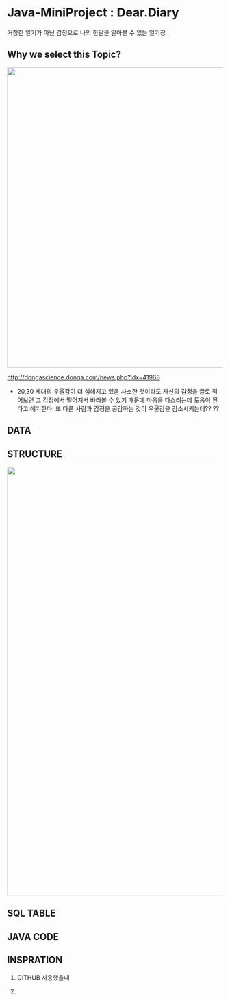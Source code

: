# Java-MiniProject : Dear.Diary

거창한 일기가 아닌 감정으로 나의 한달을 알아볼 수 있는 일기장 

## Why we select this Topic?

<div>
<img width="700" src=https://user-images.githubusercontent.com/73386460/101110209-dcb81300-361b-11eb-8e5a-75cf0469f02a.jpg>

http://dongascience.donga.com/news.php?idx=41968
- 20,30 세대의 우울감이 더 심해지고 있음
사소한 것이라도 자신의 감정을 글로 적어보면 그 감정에서 떨어져서 바라볼 수 있기 때문에 
마음을 다스리는데 도움이 된다고 얘기한다. 
또 다른 사람과 감정을 공감하는 것이 우울감을 감소시키는데?? ?? 


## DATA



## STRUCTURE 
<div>
<img width="1000" src=https://lh4.googleusercontent.com/dVuPisLaZvbbO7v7B0Yf3T4AXV2zYE-7L7lMroRW51R2pD9GyZVJn1DlOquyORKzETP0_A3eH8OQpMqBZKCMJF7LS0YUBBU4Uyrf3-e02mpv3uciUoatxd3H92q2aEB7xiKuKZtzZA>

## SQL TABLE 




## JAVA CODE 

## INSPRATION 

1. GITHUB 사용했을때

2. 
